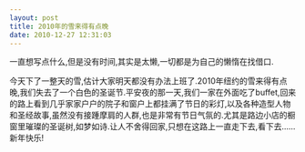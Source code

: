 ```yaml
---
layout: post
title: 2010年的雪来得有点晚
date: 2010-12-27 12:31:03
---
```




一直想写点什么,但是没有时间,其实是太懒,一切都是为自己的懒惰在找借口.

今天下了一整天的雪,估计大家明天都没有办法上班了.2010年纽约的雪来得有点晚,我们失去了一个白色的圣诞节.平安夜的那一天,我们一家在外面吃了buffet,回来的路上看到几乎家家户户的院子和窗户上都挂满了节日的彩灯,以及各种造型人物和圣经故事,虽然没有接踵摩肩的人群,也是非常有节日气氛的.尤其是路边小店的橱窗里璀璨的圣诞树,如梦如诗.让人不舍得回家,只想在这路上一直走下去,看下去......
新年快乐!



